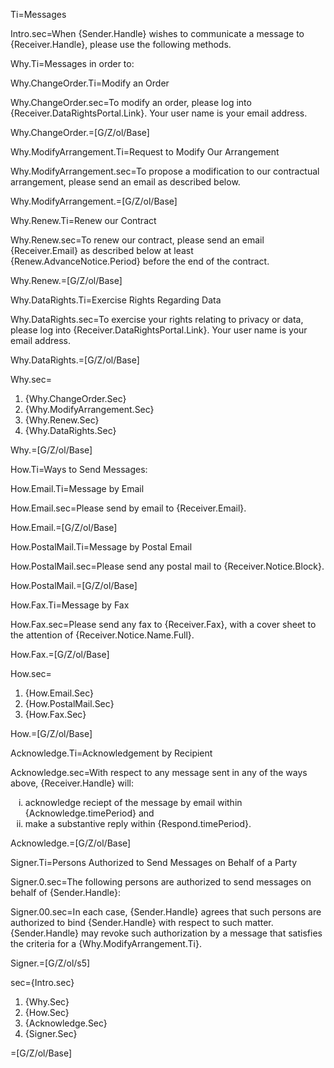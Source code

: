 Ti=Messages


Intro.sec=When {Sender.Handle} wishes to communicate a message to {Receiver.Handle}, please use the following methods.

Why.Ti=Messages in order to:

Why.ChangeOrder.Ti=Modify an Order

Why.ChangeOrder.sec=To modify an order, please log into {Receiver.DataRightsPortal.Link}. Your user name is your email address.

Why.ChangeOrder.=[G/Z/ol/Base]

Why.ModifyArrangement.Ti=Request to Modify Our Arrangement

Why.ModifyArrangement.sec=To propose a modification to our contractual arrangement, please send an email as described below.

Why.ModifyArrangement.=[G/Z/ol/Base]

Why.Renew.Ti=Renew our Contract

Why.Renew.sec=To renew our contract, please send an email {Receiver.Email} as described below at least {Renew.AdvanceNotice.Period} before the end of the contract.

Why.Renew.=[G/Z/ol/Base]

Why.DataRights.Ti=Exercise Rights Regarding Data

Why.DataRights.sec=To exercise your rights relating to privacy or data, please log into {Receiver.DataRightsPortal.Link}. Your user name is your email address.

Why.DataRights.=[G/Z/ol/Base]

Why.sec=<ol><li>{Why.ChangeOrder.Sec}<li>{Why.ModifyArrangement.Sec}<li>{Why.Renew.Sec}<li>{Why.DataRights.Sec}</ol>

Why.=[G/Z/ol/Base]

How.Ti=Ways to Send Messages:

How.Email.Ti=Message by Email

How.Email.sec=Please send by email to {Receiver.Email}.

How.Email.=[G/Z/ol/Base]

How.PostalMail.Ti=Message by Postal Email

How.PostalMail.sec=Please send any postal mail to {Receiver.Notice.Block}.

How.PostalMail.=[G/Z/ol/Base]

How.Fax.Ti=Message by Fax

How.Fax.sec=Please send any fax to {Receiver.Fax}, with a cover sheet to the attention of {Receiver.Notice.Name.Full}.

How.Fax.=[G/Z/ol/Base]

How.sec=<ol><li>{How.Email.Sec}<li>{How.PostalMail.Sec}<li>{How.Fax.Sec}</ol>

How.=[G/Z/ol/Base]

Acknowledge.Ti=Acknowledgement by Recipient

Acknowledge.sec=With respect to any message sent in any of the ways above, {Receiver.Handle} will:<ol type=i><li>acknowledge reciept of the message by email within {Acknowledge.timePeriod} and<li>make a substantive reply within {Respond.timePeriod}.</ol>

Acknowledge.=[G/Z/ol/Base]

Signer.Ti=Persons Authorized to Send Messages on Behalf of a Party

Signer.0.sec=The following persons are authorized to send messages on behalf of {Sender.Handle}:


Signer.00.sec=In each case, {Sender.Handle} agrees that such persons are authorized to bind {Sender.Handle} with respect to such matter.  {Sender.Handle} may revoke such authorization by a message that satisfies the criteria for a {Why.ModifyArrangement.Ti}.

Signer.=[G/Z/ol/s5]

sec={Intro.sec}<ol><li>{Why.Sec}<li>{How.Sec}<li>{Acknowledge.Sec}<li>{Signer.Sec}</ol>


=[G/Z/ol/Base]